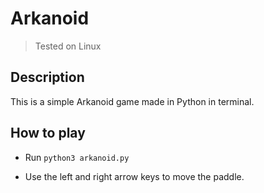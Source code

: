 # Arkanoid
> Tested on Linux

## Description

This is a simple Arkanoid game made in Python in terminal.

## How to play

- Run `python3 arkanoid.py`

- Use the left and right arrow keys to move the paddle.


